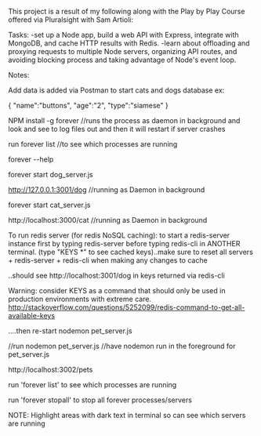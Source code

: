 This project is a result of my following along with the Play by Play Course offered via Pluralsight with Sam Artioli:


Tasks:
-set up a Node app, build a web API with Express, integrate with MongoDB, and cache HTTP results with Redis.
-learn about offloading and proxying requests to multiple Node servers, organizing API routes, and avoiding blocking process and taking advantage of Node's event loop.

Notes:

Add data is added via Postman to start cats and dogs database
ex:

{
  "name":"buttons",
  "age":"2",
  "type":"siamese"
}

NPM install -g forever //runs the process as daemon in background and look and see to log files out and then it will restart if server crashes


run forever list //to see which processes are running

forever --help

forever start dog_server.js

http://127.0.0.1:3001/dog //running as Daemon in background

forever start cat_server.js

http://localhost:3000/cat //running as Daemon in background


To run redis server (for redis NoSQL caching): to start a redis-server instance first by typing redis-server before typing redis-cli in ANOTHER terminal. (type "KEYS *" to see cached keys)..make sure to reset all servers + redis-server + redis-cli when making any changes to cache


..should see http://localhost:3001/dog in keys returned via redis-cli

Warning: consider KEYS as a command that should only be used in production environments with extreme care.
http://stackoverflow.com/questions/5252099/redis-command-to-get-all-available-keys

....then re-start nodemon pet_server.js

//run nodemon pet_server.js //have nodemon run in the foreground for pet_server.js

http://localhost:3002/pets


run 'forever list' to see which processes are running

run 'forever stopall' to stop all forever processes/servers

NOTE: Highlight areas with dark text in terminal
so can see which servers are running
